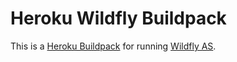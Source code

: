 # Heroku Wildfly Buildpack

This is a [Heroku Buildpack](https://devcenter.heroku.com/articles/buildpacks) for running [Wildfly AS](http://wildfly.org).